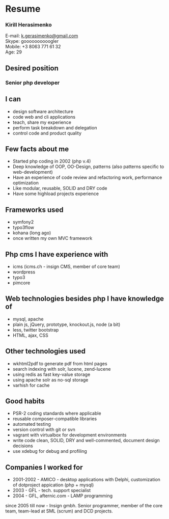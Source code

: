 # Resume

### Kirill Herasimenko

E-mail: k.gerasimenko@gmail.com  
Skype: goooooooooogler  
Mobile: +3 8063 771 61 32  
Age: 29  

## Desired position

### Senior php developer

## I can

 - design software architecture
 - code web and cli applications
 - teach, share my experience
 - perform task breakdown and delegation
 - control code and product quality

## Few facts about me

 - Started php coding in 2002 (php v.4)
 - Deep knowledge of OOP, OO-Design, patterns (also patterns specific to web-development)
 - Have an experience of code review and refactoring work, performance optimization
 - Like modular, reusable, SOLID and DRY code
 - Have some highload projects experience

## Frameworks used

 - symfony2
 - typo3flow
 - kohana (long ago)
 - once written my own MVC framework

## Php cms I have experience with

 - icms (icms.ch - insign CMS, member of core team)
 - wordpress
 - typo3
 - pimcore

## Web technologies besides php I have knowledge of

 - mysql, apache
 - plain js, jQuery, prototype, knockout.js, node (a bit)
 - less, twitter bootstrap
 - HTML, ajax, CSS

## Other technologies used

 - wkhtml2pdf to generate pdf from html pages
 - search indexing with solr, lucene, zend-lucene
 - using redis as fast key-value storage
 - using apache solr as no-sql storage
 - varhish for cache

## Good habits

 - PSR-2 coding standards where applicable
 - reusable composer-compatible libraries
 - automated testing
 - version control with git or svn
 - vagrant with virtualbox for development environments
 - write code clean, SOLID, DRY and well-commented, document design decisions
 - use xdebug for debug and profiling

## Companies I worked for

 - 2001-2002 - AMICO - desktop applications with Delphi, customization of dotproject appication (php + mysql)
 - 2003 - GFL - tech. support specialist
 - 2004 - GFL, afternic.com - LAMP programming

since 2005 till now - Insign gmbh. Senior programmer, member of the core team, team-lead at SML (scrum) and DCD projects.